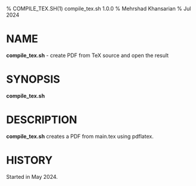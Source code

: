 % COMPILE\_TEX.SH(1) compile\_tex.sh 1.0.0
% Mehrshad Khansarian
% Jul 2024

# NAME
**compile_tex.sh** - create PDF from TeX source and open the result

# SYNOPSIS
**compile_tex.sh**

# DESCRIPTION
**compile_tex.sh** creates a PDF from main.tex using pdflatex.

# HISTORY
Started in May 2024.
